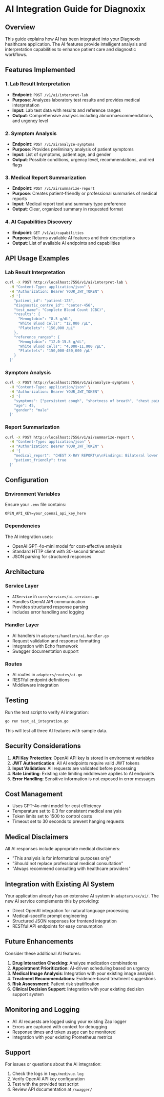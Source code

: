 # AI Integration Guide for Diagnoxix

## Overview

This guide explains how AI has been integrated into your Diagnoxix healthcare application. The AI features provide intelligent analysis and interpretation capabilities to enhance patient care and diagnostic workflows.

## Features Implemented

### 1. Lab Result Interpretation
- **Endpoint**: `POST /v1/ai/interpret-lab`
- **Purpose**: Analyzes laboratory test results and provides medical interpretation
- **Input**: Lab test data with results and reference ranges
- **Output**: Comprehensive analysis including abnormaecommendations, and urgency level

### 2. Symptom Analysis
- **Endpoint**: `POST /v1/ai/analyze-symptoms`
- **Purpose**: Provides preliminary analysis of patient symptoms
- **Input**: List of symptoms, patient age, and gender
- **Output**: Possible conditions, urgency level, recommendations, and red flags

### 3. Medical Report Summarization
- **Endpoint**: `POST /v1/ai/summarize-report`
- **Purpose**: Creates patient-friendly or professional summaries of medical reports
- **Input**: Medical report text and summary type preference
- **Output**: Clear, organized summary in requested format

### 4. AI Capabilities Discovery
- **Endpoint**: `GET /v1/ai/capabilities`
- **Purpose**: Returns available AI features and their descriptions
- **Output**: List of available AI endpoints and capabilities

## API Usage Examples

### Lab Result Interpretation

```bash
curl -X POST http://localhost:7556/v1/ai/interpret-lab \
  -H "Content-Type: application/json" \
  -H "Authorization: Bearer YOUR_JWT_TOKEN" \
  -d '{
    "patient_id": "patient-123",
    "diagnostic_centre_id": "center-456",
    "test_name": "Complete Blood Count (CBC)",
    "results": {
      "Hemoglobin": "8.5 g/dL",
      "White Blood Cells": "12,000 /μL",
      "Platelets": "150,000 /μL"
    },
    "reference_ranges": {
      "Hemoglobin": "12.0-15.5 g/dL",
      "White Blood Cells": "4,000-11,000 /μL",
      "Platelets": "150,000-450,000 /μL"
    }
  }'
```

### Symptom Analysis

```bash
curl -X POST http://localhost:7556/v1/ai/analyze-symptoms \
  -H "Content-Type: application/json" \
  -H "Authorization: Bearer YOUR_JWT_TOKEN" \
  -d '{
    "symptoms": ["persistent cough", "shortness of breath", "chest pain"],
    "age": 45,
    "gender": "male"
  }'
```

### Report Summarization

```bash
curl -X POST http://localhost:7556/v1/ai/summarize-report \
  -H "Content-Type: application/json" \
  -H "Authorization: Bearer YOUR_JWT_TOKEN" \
  -d '{
    "medical_report": "CHEST X-RAY REPORT\n\nFindings: Bilateral lower lobe infiltrates...",
    "patient_friendly": true
  }'
```

## Configuration

### Environment Variables

Ensure your `.env` file contains:

```env
OPEN_API_KEY=your_openai_api_key_here
```

### Dependencies

The AI integration uses:
- OpenAI GPT-4o-mini model for cost-effective analysis
- Standard HTTP client with 30-second timeout
- JSON parsing for structured responses

## Architecture

### Service Layer
- `AIService` in `core/services/ai.services.go`
- Handles OpenAI API communication
- Provides structured response parsing
- Includes error handling and logging

### Handler Layer
- AI handlers in `adapters/handlers/ai.handler.go`
- Request validation and response formatting
- Integration with Echo framework
- Swagger documentation support

### Routes
- AI routes in `adapters/routes/ai.go`
- RESTful endpoint definitions
- Middleware integration

## Testing

Run the test script to verify AI integration:

```bash
go run test_ai_integration.go
```

This will test all three AI features with sample data.

## Security Considerations

1. **API Key Protection**: OpenAI API key is stored in environment variables
2. **JWT Authentication**: All AI endpoints require valid JWT tokens
3. **Input Validation**: All requests are validated before processing
4. **Rate Limiting**: Existing rate limiting middleware applies to AI endpoints
5. **Error Handling**: Sensitive information is not exposed in error messages

## Cost Management

- Uses GPT-4o-mini model for cost efficiency
- Temperature set to 0.3 for consistent medical analysis
- Token limits set to 1500 to control costs
- Timeout set to 30 seconds to prevent hanging requests

## Medical Disclaimers

All AI responses include appropriate medical disclaimers:
- "This analysis is for informational purposes only"
- "Should not replace professional medical consultation"
- "Always recommend consulting with healthcare providers"

## Integration with Existing AI System

Your application already has an extensive AI system in `adapters/ex/ai/`. The new AI service complements this by providing:

- Direct OpenAI integration for natural language processing
- Medical-specific prompt engineering
- Structured JSON responses for frontend integration
- RESTful API endpoints for easy consumption

## Future Enhancements

Consider these additional AI features:

1. **Drug Interaction Checking**: Analyze medication combinations
2. **Appointment Prioritization**: AI-driven scheduling based on urgency
3. **Medical Image Analysis**: Integration with your existing image analysis
4. **Treatment Recommendations**: Evidence-based treatment suggestions
5. **Risk Assessment**: Patient risk stratification
6. **Clinical Decision Support**: Integration with your existing decision support system

## Monitoring and Logging

- All AI requests are logged using your existing Zap logger
- Errors are captured with context for debugging
- Response times and token usage can be monitored
- Integration with your existing Prometheus metrics

## Support

For issues or questions about the AI integration:
1. Check the logs in `logs/medivue.log`
2. Verify OpenAI API key configuration
3. Test with the provided test script
4. Review API documentation at `/swagger/`
